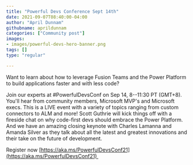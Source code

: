 ```yaml
---
title: "Powerful Devs Conference Sept 14th"
date: 2021-09-07T08:40:00-04:00
author: "April Dunnam"
githubname: aprildunnam
categories: ["Community post"]
images:
- images/powerful-devs-hero-banner.png
tags: []
type: "regular"

---
```


Want to learn about how to leverage Fusion Teams and the Power Platform
to build applications faster and with less code?  


Join our experts at #PowerfulDevsConf on Sep 14, 8--11:30 PT (GMT+8).
You'll hear from community members, Microsoft MVP's and Microsoft
execs. This is a LIVE event with a variety of topics ranging from custom
connectors to ALM and more!
Scott Guthrie will kick things off with a fireside chat on why
code-first devs should embrace the Power Platform. And we have an
amazing closing keynote with Charles Lamanna and Amanda Silver as they
talk about all the latest and greatest innovations and their take on the
future of development.  


Register
now [https://aka.ms/PowerfulDevsConf21](https://aka.ms/PowerfulDevsConf21) 
